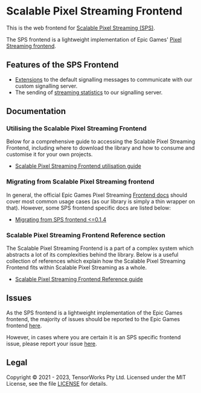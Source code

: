 # Scalable Pixel Streaming Frontend

This is the web frontend for [Scalable Pixel Streaming (SPS)](https://scalablestreaming.io). 

The SPS frontend is a lightweight implementation of Epic Games' [Pixel Streaming frontend](https://github.com/EpicGames/PixelStreamingInfrastructure/tree/master/Frontend). 

## Features of the SPS Frontend

- [Extensions](./src/SignallingExtension.ts) to the default signalling messages to communicate with our custom signalling server.
- The sending of [streaming statistics](./src/SPSApplication.ts#L38) to our signalling server.

## Documentation

### Utilising the Scalable Pixel Streaming Frontend
Below for a comprehensive guide to accessing the Scalable Pixel Streaming Frontend, including where to download the library and how to consume and customise it for your own projects.
- [Scalable Pixel Streaming Frontend utilisation guide](./docs/frontend_utilisation_guide.md)

### Migrating from Scalable Pixel Streaming frontend
In general, the official Epic Games Pixel Streaming [Frontend docs](https://github.com/EpicGames/PixelStreamingInfrastructure/tree/master/Frontend) should cover most common usage cases (as our library is simply a thin wrapper on that). However, some SPS frontend specific docs are listed below:

- [Migrating from SPS frontend <=0.1.4](./docs/api_transition_guide.md)

### Scalable Pixel Streaming Frontend Reference section
The Scalable Pixel Streaming Frontend is a part of a complex system which abstracts a lot of its complexities behind the library. Below is a useful collection of references which explain how the Scalable Pixel Streaming Frontend fits within Scalable Pixel Streaming as a whole. 
- [Scalable Pixel Streaming Frontend Reference guide](./docs/sps_frontend_refrence_guide.md)

## Issues

As the SPS frontend is a lightweight implementation of the Epic Games frontend, the majority of issues should be reported to the Epic Games frontend [here](https://github.com/EpicGames/PixelStreamingInfrastructure/issues).

However, in cases where you are certain it is an SPS specific frontend issue, please report your issue [here](https://github.com/ScalablePixelStreaming/Frontend/issues).


## Legal

Copyright &copy; 2021 - 2023, TensorWorks Pty Ltd. Licensed under the MIT License, see the file [LICENSE](./LICENSE) for details.
